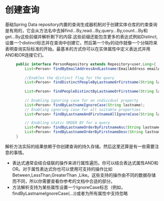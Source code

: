 # 创建查询

基础Spring Data repository内置的查询生成器机制对于创建实体仓库的约束查询是有用的，它会从方法名中去掉find...By,read...By,query...By,count...By和get...By这些前缀并解析剩下的内容.这些前缀还能包含更多的表达式例如Distinct,设置一个distinct标志并在查询中创建它，然后第一个By的动作就像一个分隔符来表明查询实际标准的开始。最基本的方式你可以在实体属性中定义表达式并用AND和OR连接它们。

```java
     public interface PersonRepository extends Repository<user,Long>{
         List<Person> findByEmailAddressAndLastname(EmailAddress emailAddress, String lastname);
         
         //Enables the distinct flag for the query
         List<Person> findDistinctPeopleByLastnameOrFirstname(String lastname,String firstname);
         
         List<Person> findPeopleDistinctByLastnameOrFirstname(String lastname, String firstname);
         
         // Enabling ignoring case for an individual property
         List<Person> findByLastnameIgnoreCase(String lastname);
         // Enabling ignoring case for all suitable properties
         List<Person> findByLastnameAndFirstnameAllIgnoreCase(String lastname, String firstname);

         // Enabling static ORDER BY for a query
         List<Person> findByLastnameOrderByFirstnameAsc(String lastname);
         List<Person> findByLastnameOrderByFirstnameDesc(String lastname);
     }
```

解析方法实际的结果依赖于你创建查询的持久存储。然后这里还算是有一些需要注意的事情。

- 表达式通常会结合级联的操作来进行属性遍历。你可以结合表达式属性AND和OR。对于属性表达式你也可以使用可支持的操作比如Between,LessThan,GreaterThan ,Like。这些支持的操作由不同的数据存储而不同，所以你需要查看你参考的文档中合适的部分。
- 方法解析支持为某些属性设置一个IgnoreCase标志（例如，findByLastnameIgnoreCase(...))或者为所有属性中支持忽略